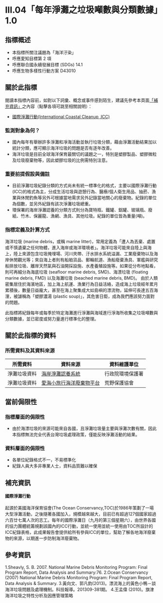 # III.04「每年淨灘之垃圾噸數與分類數據」1.0


## 指標概述

* 本指標所關注議題為「海洋汙染」
* 呼應愛知目標第 2 項
* 呼應聯合國永續發展目標 (SDGs) 14.1
* 呼應生物多樣性行動方案 D43010


<script type="text/javascript" src="http://cdn.mathjax.org/mathjax/latest/MathJax.js?config=TeX-AMS-MML_HTMLorMML"></script>


## 關於此指標

閱讀本指標內容前，如對以下詞彙、概念或事件感到陌生，建議先參考本頁面[「補充資訊」](#補充資訊)之內容（點擊各項可跳至相關說明）：

* [國際淨灘行動(International Coastal Cleanup ,ICC)](#海洋保護區)


### 監測對象為何？

* 國內每年有舉辦許多淨灘和凈海活動並執行垃圾分類，藉由淨灘活動結果加以統計分類，應可顯示海洋垃圾的問題是否有逐年改善。 
*  海洋垃圾是目前全球海洋保育最關切的議題之一，特別是塑膠製品、塑膠微粒及垃圾廢棄物等，因此塑膠垃圾的比例需特別注意。
### 重要前提假設與備註

* 目前淨灘垃圾紀錄分類的方式尚未有統一標準化的格式，主要以國際淨灘行動(ICC)的格式為主，分成生活垃圾與遊憩行為、醫療/個人衛生用品、抽菸、漁業與休閒釣魚等另外可根據當地需求另外記錄當地關心的廢棄物。紀錄的單位為個數，並另外紀錄有該次淨灘垃圾總重。
* 環保署的海岸淨灘認養的分類方式則分為寶特瓶、鐵罐、鋁罐、玻璃瓶、廢紙、竹木、保麗龍、漁網、漁具、其他垃圾。紀錄的單位皆為重量(噸)。


### 指標定義及計算方式

海洋垃圾 (marine debris，或稱 marine litter)，常用定義為「遭人為丟棄、處置或不慎遺棄之任何物體，進入海岸或海洋環境者」。海洋垃圾可能來自陸上與海上，陸上來源包含垃圾掩埋場、河川夾帶、汙水排水系統溢漏、工業廢棄物以及海岸休閒觀光等；來自海上者則有船舶貨品、郵輪航道、漁船廢棄漁具、軍艦與研究船排放垃圾、離岸天然氣與石油開採設施、水產養殖設施等。如果從分布地點看，則可再細分為海底垃圾 (seafloor marine debris, SMD)、海漂垃圾 (floating marine debris, FMD) 以及海灘垃圾 (beached marine debris, BMD)。
由於人類密集居住於海濱地區，加上海上航運、漁業行為日益活絡，造成海上垃圾經年累月累積後，數量日益龐大，甚至在海上聚集成大如島嶼的漂流物，延伸可長達五百海浬，被謔稱為「塑膠濃湯 (plastic soup)」，其危害日鉅，成為我們應該努力面對的問題。

此指標將紀錄每年或每季於特定海灘進行淨灘與海域進行淨海所收集之垃圾噸數與分類數據，並已密度或努力量進行標準化的整理。
## 關於此指標的資料

### 所需資料及其資料來源



| 所需資料 | 資料來源 | 資料維護單位 |
|-----|-----|-----|
| 淨灘垃圾資料 | [海岸淨灘認養系統](HTTps://ecolife2.epcleanoce.sorg.tw/resuindex.)| 行政院環境保護署 |
| 淨灘垃圾資料 |[愛海小旅行海洋廢棄物平台](https://www.fa.gov.tw/coastal/aspx) | 荒野保護協會|



## 當前侷限性

### 指標層面的侷限性

* 由於海漂垃圾的來源可能來自各國，且淨灘垃圾量主要與淨灘次數有關，因此本指標無法完全代表台灣垃圾處理政策，僅能反映淨灘活動的結果。

### 資料層面的侷限性

* 各單位紀錄格式不一，不易標準化
* 紀錄人員大多非專業人士，資料品質難以確保


## 補充資訊

#### 國際淨灘行動

起源於美國海洋保育協會(The Ocean Conservancy,TOC)於1986年策劃了一場大型淨灘活動，之後隨著各國加入，規模越來越大，目前已有超過127個國家超過六百廿七萬人次的志工。每年的國際淨灘日（九月的第三個星期六），由世界各國的協力團體統籌規劃該國內的ICC行動，並統一使用並統一使用由TOC所設計的ICC紀錄表格，此成果報告會提供給所有參與ICC的單位，幫助了解各地海洋廢棄物的來源，以期進一步防制海洋廢棄物。



## 參考資訊
1.Sheavly, S. B. 2007. National Marine Debris Monitoring Program: Final Program Report, Data Analysis and Summary:76.
2.Ocean Conservancy (2007) National Marine Debris Monitoring Program: Final Program Report, Data Analysis & Summary.
3.黃向文、郭凡鈞(2013)。漂流海上的黃色小鴨－談海洋垃圾問題及處理機制。科技報導。201309-381期。
4.王孟偉 (2010)。旗津海洋垃圾之特性分析及因應管理策略
